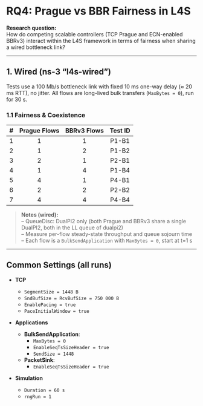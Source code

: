 # RQ4: Prague vs BBR Fairness in L4S

**Research question:**  
How do competing scalable controllers (TCP Prague and ECN-enabled BBRv3) interact within the L4S framework in terms of fairness when sharing a wired bottleneck link?

---

## 1. Wired (ns-3 “l4s-wired”)

Tests use a 100 Mb/s bottleneck link with fixed 10 ms one-way delay (≈ 20 ms RTT), no jitter. All flows are long-lived bulk transfers (`MaxBytes = 0`), run for 30 s.

### 1.1 Fairness & Coexistence

| #  | Prague Flows | BBRv3 Flows | Test ID |
|:--:|:------------:|:-----------:|:--------:|
| 1  | 1            | 1           | P1-B1    |
| 2  | 1            | 2           | P1-B2    |
| 3  | 2            | 1           | P2-B1    |
| 4  | 1            | 4           | P1-B4    |
| 5  | 4            | 1           | P4-B1    |
| 6  | 2            | 2           | P2-B2    |
| 7  | 4            | 4           | P4-B4    |

> **Notes (wired):**  
> – QueueDisc: DualPI2 only (both Prague and BBRv3 share a single DualPI2, both in the LL queue of dualpi2)  
> – Measure per-flow steady-state throughput and queue sojourn time  
> – Each flow is a `BulkSendApplication` with `MaxBytes = 0`, start at t=1 s  

---

## Common Settings (all runs)

- **TCP**  
  - `SegmentSize = 1448 B`  
  - `SndBufSize = RcvBufSize = 750 000 B`  
  - `EnablePacing = true`  
  - `PaceInitialWindow = true`  

- **Applications**  
  - **BulkSendApplication**:  
    - `MaxBytes = 0`  
    - `EnableSeqTsSizeHeader = true`  
    - `SendSize = 1448`  
  - **PacketSink**:  
    - `EnableSeqTsSizeHeader = true`  

- **Simulation**  
  - `Duration = 60 s`  
  - `rngRun = 1`  
